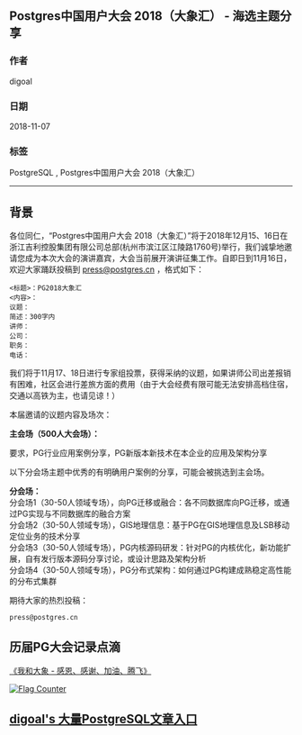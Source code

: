 ## Postgres中国用户大会 2018（大象汇） - 海选主题分享  
                                                                           
### 作者                                                                           
digoal                                                                           
                                                                           
### 日期                                                                           
2018-11-07                                                                        
                                                                           
### 标签                                                                           
PostgreSQL , Postgres中国用户大会 2018（大象汇）            
                                                                           
----                                                                           
                                                                           
## 背景      
  
各位同仁，“Postgres中国用户大会 2018（大象汇）”将于2018年12月15、16日在浙江吉利控股集团有限公司总部(杭州市滨江区江陵路1760号)举行，我们诚挚地邀请您成为本次大会的演讲嘉宾，大会当前展开演讲征集工作。自即日到11月16日，欢迎大家踊跃投稿到 press@postgres.cn ，格式如下：  
  
```  
<标题>：PG2018大象汇  
<内容>：  
议题：  
简述：300字内  
讲师：  
公司：  
职务：  
电话：  
```  
  
我们将于11月17、18日进行专家组投票，获得采纳的议题，如果讲师公司出差报销有困难，社区会进行差旅方面的费用（由于大会经费有限可能无法安排高档住宿，交通以高铁为主，也请见谅！）  
  
本届邀请的议题内容及场次：  
  
**主会场（500人大会场）：**  
  
要求，PG行业应用案例分享，PG新版本新技术在本企业的应用及架构分享  
  
以下分会场主题中优秀的有明确用户案例的分享，可能会被挑选到主会场。  
  
**分会场：**  
分会场1（30-50人领域专场），向PG迁移或融合：各不同数据库向PG迁移，或通过PG实现与不同数据库的融合方案  
分会场2（30-50人领域专场），GIS地理信息：基于PG在GIS地理信息及LSB移动定位业务的技术分享  
分会场3（30-50人领域专场），PG内核源码研发：针对PG的内核优化，新功能扩展，自有发行版本源码分享讨论，或设计思路及架构分析  
分会场4（30-50人领域专场），PG分布式架构：如何通过PG构建成熟稳定高性能的分布式集群  
  
期待大家的热烈投稿：   
  
```
press@postgres.cn  
```
  
## 历届PG大会记录点滴
[《我和大象 - 感恩、感谢、加油、腾飞》](../201803/20180322_12.md)  
  
  
<a rel="nofollow" href="http://info.flagcounter.com/h9V1"  ><img src="http://s03.flagcounter.com/count/h9V1/bg_FFFFFF/txt_000000/border_CCCCCC/columns_2/maxflags_12/viewers_0/labels_0/pageviews_0/flags_0/"  alt="Flag Counter"  border="0"  ></a>  
  
  
## [digoal's 大量PostgreSQL文章入口](https://github.com/digoal/blog/blob/master/README.md "22709685feb7cab07d30f30387f0a9ae")
  
